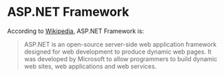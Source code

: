 # ASP.NET Framework

According to [Wikipedia](https://en.wikipedia.org/wiki/ASP.NET), ASP.NET Framework is:

> ASP.NET is an open-source server-side web application framework designed for web development to produce dynamic web pages. It was developed by Microsoft to allow programmers to build dynamic web sites, web applications and web services.